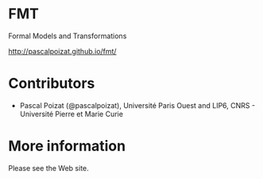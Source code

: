 FMT
===

Formal Models and Transformations

http://pascalpoizat.github.io/fmt/

Contributors
============

- Pascal Poizat (@pascalpoizat), Université Paris Ouest and LIP6, CNRS - Université Pierre et Marie Curie

More information
================

Please see the Web site.
